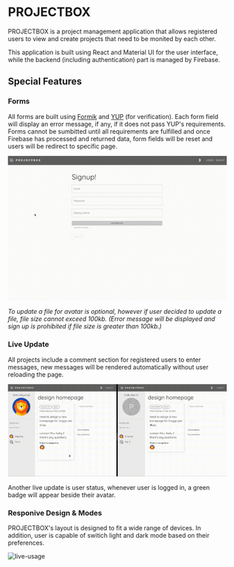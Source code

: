 # PROJECTBOX

PROJECTBOX is a project management application that allows registered users to view and create projects that need to be monited by each other.

This application is built using React and Material UI for the user interface, while the backend (including authentication) part is managed by Firebase.

## Special Features

### Forms

All forms are built using [Formik](https://formik.org/) and [YUP](https://github.com/jquense/yup) (for verification). Each form field will display an error message, if any, if it does not pass YUP's requirements. Forms cannot be sumbitted until all requirements are fulfilled and once Firebase has processed and returned data, form fields will be reset and users will be redirect to specific page.

![live-usage](./docs/signup-recording.gif)

<em>To update a file for avatar is optional, however if user decided to update a file, file size cannot exceed 100kb. (Error message will be displayed and sign up is prohibited if file size is greater than 100kb.)</em>

### Live Update

All projects include a comment section for registered users to enter messages, new messages will be rendered automatically without user reloading the page.

![live-usage](./docs/live-update-recording.gif)

Another live update is user status, whenever user is logged in, a green badge will appear beside their avatar.

### Responive Design & Modes

PROJECTBOX's layout is designed to fit a wide range of devices. In addition, user is capable of switich light and dark mode based on their preferences.

![live-usage](./docs/mobile-and-mode-recording.gif)
